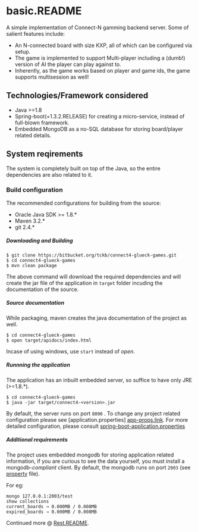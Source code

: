 # basic.README #
A simple implementation of Connect-N gamming backend server. Some of salient features include:

* An N-connected board with size KXP, all of which can be configured via setup.
* The game is implemented to support Multi-player including a (dumb!) version of AI the player can play against to.
* Inherently, as the game works based on player and game ids, the game supports multisession as well!

## Technologies/Framework considered
* Java >=1.8
* Spring-boot(=1.3.2.RELEASE) for creating a micro-service, instead of full-blown framework.
* Embedded MongoDB as a no-SQL database for storing board/player related details.


## System reqirements
The system is completely built on top of the Java, so the entire dependencies are also related to it.
### Build configuration
The recommended configurations for building from the source:
* Oracle Java SDK >= 1.8.*
* Maven 3.2.*
* git 2.4.*

##### Downloading and Building

```
$ git clone https://bitbucket.org/tckb/connect4-glueck-games.git
$ cd connect4-glueck-games
$ mvn clean package
```
The above command will download the required dependencies and will create the jar file of the application in ```target``` folder incuding the documentation of the source.

##### Source documentation
While packaging, maven creates the java documentation of the project as well.
```
$ cd connect4-glueck-games
$ open target/apidocs/index.html
```
Incase of using windows, use ```start``` instead of _open_.

##### Runnning the application
The application has an inbuilt embedded server, so suffice to have only JRE (>=1.8.*).
```
$ cd connect4-glueck-games
$ java -jar target/connect4-<version>.jar
```
By default, the server runs on port ```8090``` . To change any project related configuration please see [application.properties] [app-props.link]. For more detailed configuration, please consult [spring-boot-application.properties](https://docs.spring.io/spring-boot/docs/current/reference/html/common-application-properties.html)

##### Additional requirements
The project uses embedded mongodb for storing application related information, if you are curious to see the data yourself, you must install a mongodb-_compliant_ client. By default, the mongodb runs on port ```2003``` (see [property][app-props.link] file).

For eg:
```
mongo 127.0.0.1:2003/test
show collections
current_boards → 0.000MB / 0.008MB
expired_boards → 0.000MB / 0.008MB
```
Continued more @ [Rest.README](./README-rest.md).

[app-props.link]: ./src/main/resources/application.properties